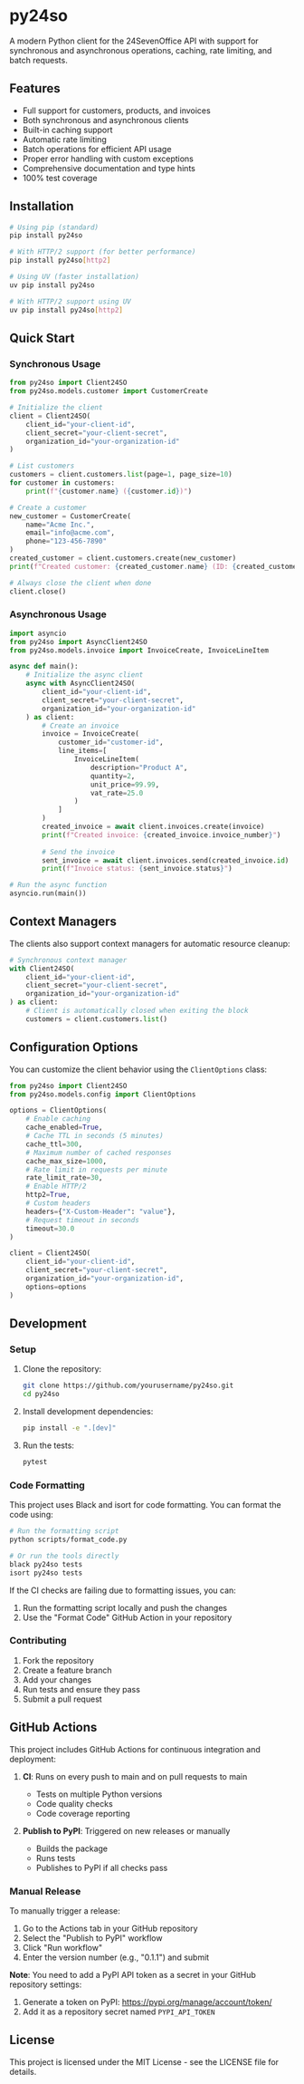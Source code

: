 # py24so

A modern Python client for the 24SevenOffice API with support for synchronous and asynchronous operations, caching, rate limiting, and batch requests.

## Features

- Full support for customers, products, and invoices
- Both synchronous and asynchronous clients
- Built-in caching support
- Automatic rate limiting
- Batch operations for efficient API usage
- Proper error handling with custom exceptions
- Comprehensive documentation and type hints
- 100% test coverage

## Installation

```bash
# Using pip (standard)
pip install py24so

# With HTTP/2 support (for better performance)
pip install py24so[http2]

# Using UV (faster installation)
uv pip install py24so

# With HTTP/2 support using UV
uv pip install py24so[http2]
```

## Quick Start

### Synchronous Usage

```python
from py24so import Client24SO
from py24so.models.customer import CustomerCreate

# Initialize the client
client = Client24SO(
    client_id="your-client-id",
    client_secret="your-client-secret",
    organization_id="your-organization-id"
)

# List customers
customers = client.customers.list(page=1, page_size=10)
for customer in customers:
    print(f"{customer.name} ({customer.id})")

# Create a customer
new_customer = CustomerCreate(
    name="Acme Inc.",
    email="info@acme.com",
    phone="123-456-7890"
)
created_customer = client.customers.create(new_customer)
print(f"Created customer: {created_customer.name} (ID: {created_customer.id})")

# Always close the client when done
client.close()
```

### Asynchronous Usage

```python
import asyncio
from py24so import AsyncClient24SO
from py24so.models.invoice import InvoiceCreate, InvoiceLineItem

async def main():
    # Initialize the async client
    async with AsyncClient24SO(
        client_id="your-client-id",
        client_secret="your-client-secret",
        organization_id="your-organization-id"
    ) as client:
        # Create an invoice
        invoice = InvoiceCreate(
            customer_id="customer-id",
            line_items=[
                InvoiceLineItem(
                    description="Product A",
                    quantity=2,
                    unit_price=99.99,
                    vat_rate=25.0
                )
            ]
        )
        created_invoice = await client.invoices.create(invoice)
        print(f"Created invoice: {created_invoice.invoice_number}")
        
        # Send the invoice
        sent_invoice = await client.invoices.send(created_invoice.id)
        print(f"Invoice status: {sent_invoice.status}")

# Run the async function
asyncio.run(main())
```

## Context Managers

The clients also support context managers for automatic resource cleanup:

```python
# Synchronous context manager
with Client24SO(
    client_id="your-client-id",
    client_secret="your-client-secret",
    organization_id="your-organization-id"
) as client:
    # Client is automatically closed when exiting the block
    customers = client.customers.list()
```

## Configuration Options

You can customize the client behavior using the `ClientOptions` class:

```python
from py24so import Client24SO
from py24so.models.config import ClientOptions

options = ClientOptions(
    # Enable caching
    cache_enabled=True,
    # Cache TTL in seconds (5 minutes)
    cache_ttl=300,
    # Maximum number of cached responses
    cache_max_size=1000,
    # Rate limit in requests per minute
    rate_limit_rate=30,
    # Enable HTTP/2
    http2=True,
    # Custom headers
    headers={"X-Custom-Header": "value"},
    # Request timeout in seconds
    timeout=30.0
)

client = Client24SO(
    client_id="your-client-id",
    client_secret="your-client-secret",
    organization_id="your-organization-id",
    options=options
)
```

## Development

### Setup

1. Clone the repository:
   ```bash
   git clone https://github.com/yourusername/py24so.git
   cd py24so
   ```

2. Install development dependencies:
   ```bash
   pip install -e ".[dev]"
   ```

3. Run the tests:
   ```bash
   pytest
   ```

### Code Formatting

This project uses Black and isort for code formatting. You can format the code using:

```bash
# Run the formatting script
python scripts/format_code.py

# Or run the tools directly
black py24so tests
isort py24so tests
```

If the CI checks are failing due to formatting issues, you can:
1. Run the formatting script locally and push the changes
2. Use the "Format Code" GitHub Action in your repository

### Contributing

1. Fork the repository
2. Create a feature branch
3. Add your changes
4. Run tests and ensure they pass
5. Submit a pull request

## GitHub Actions

This project includes GitHub Actions for continuous integration and deployment:

1. **CI**: Runs on every push to main and on pull requests to main
   - Tests on multiple Python versions
   - Code quality checks
   - Code coverage reporting

2. **Publish to PyPI**: Triggered on new releases or manually
   - Builds the package
   - Runs tests
   - Publishes to PyPI if all checks pass

### Manual Release

To manually trigger a release:

1. Go to the Actions tab in your GitHub repository
2. Select the "Publish to PyPI" workflow
3. Click "Run workflow"
4. Enter the version number (e.g., "0.1.1") and submit

**Note**: You need to add a PyPI API token as a secret in your GitHub repository settings:
1. Generate a token on PyPI: https://pypi.org/manage/account/token/
2. Add it as a repository secret named `PYPI_API_TOKEN`

## License

This project is licensed under the MIT License - see the LICENSE file for details.
